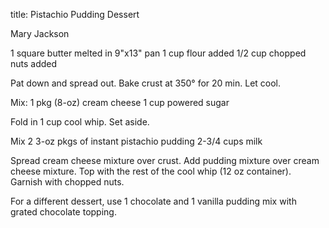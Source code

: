 title: Pistachio Pudding Dessert

Mary Jackson

1 square butter melted in 9"x13" pan
1 cup flour added
1/2 cup chopped nuts added

Pat down and spread out.  Bake crust at 350° for 20 min.  Let cool.

Mix:
1 pkg (8-oz) cream cheese
1 cup powered sugar

Fold in 1 cup cool whip.  Set aside.

Mix 2 3-oz pkgs of instant pistachio pudding
2-3/4 cups milk

Spread cream cheese mixture over crust.  Add pudding mixture over cream cheese mixture.  Top with the rest of the cool whip (12 oz container).  Garnish with chopped nuts.

For a different dessert, use 1 chocolate and 1 vanilla pudding mix with grated chocolate topping.
